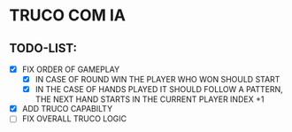 # TRUCO COM IA

## TODO-LIST: 
- [x] FIX ORDER OF GAMEPLAY
    - [x] IN CASE OF ROUND WIN THE PLAYER WHO WON SHOULD START
    - [x] IN THE CASE OF HANDS PLAYED IT SHOULD FOLLOW A PATTERN, THE NEXT HAND STARTS IN THE CURRENT PLAYER INDEX +1
- [x] ADD TRUCO CAPABILTY
- [ ] FIX OVERALL TRUCO LOGIC
